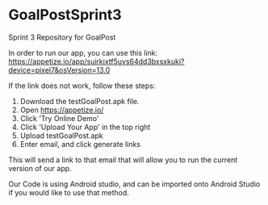 # GoalPostSprint3
Sprint 3 Repository for GoalPost

In order to run our app, you can use this link:
https://appetize.io/app/suirkixtf5uvs64dd3bxsxkuki?device=pixel7&osVersion=13.0

If the link does not work, follow these steps:

1. Download the testGoalPost.apk file.
2. Open https://appetize.io/
3. Click 'Try Online Demo'
4. Click 'Upload Your App' in the top right
5. Upload testGoalPost.apk
6. Enter email, and click generate links

This will send a link to that email that will allow you to run the current version of our app.


Our Code is using Android studio, and can be imported onto Android Studio if you would like to use that method.
